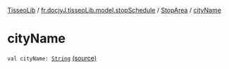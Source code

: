 [TisseoLib](../../index.md) / [fr.docjyJ.tisseoLib.model.stopSchedule](../index.md) / [StopArea](index.md) / [cityName](./city-name.md)

# cityName

`val cityName: `[`String`](https://kotlinlang.org/api/latest/jvm/stdlib/kotlin/-string/index.html) [(source)](https://github.com/docjyj/tisseoLib/tree/master/src/main/kotlin/fr/docjyJ/tisseoLib/model/stopSchedule/StopArea.kt#L10)